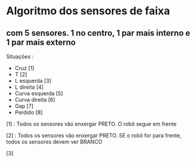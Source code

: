# Algoritmo dos sensores de faixa

## com 5 sensores. 1 no centro, 1 par mais interno e 1 par mais externo

Situações :
- Cruz [1]
- T [2]
- L esquerda [3]
- L direita [4]
- Curva esquerda [5]
- Curva direita [6]
- Gap [7]
- Perdido [8]


[1] : Todos os sensores vão enxergar PRETO. O robô segue em frente

[2] : Todos os sensores vão enxergar PRETO. SE o robô for para frente, todos os sensores devem ver BRANCO

[3] 
